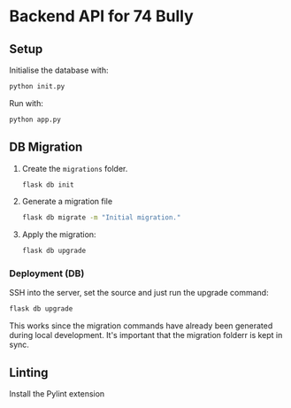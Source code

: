 # Backend API for 74 Bully

## Setup

Initialise the database with:

```bash
python init.py
```

Run with:

```bash
python app.py
```

## DB Migration

1. Create the `migrations` folder.

    ```bash
    flask db init
    ```

2. Generate a migration file

    ```bash
    flask db migrate -m "Initial migration."
    ```

3. Apply the migration:

    ```bash
    flask db upgrade
    ```

### Deployment (DB)

SSH into the server, set the source and just run the upgrade command:

```bash
flask db upgrade
```

This works since the migration commands have already been generated during local development. It's important that the migration folderr is kept in sync.

## Linting

Install the Pylint extension
